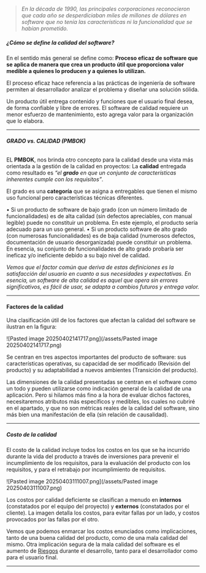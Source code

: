 > *En la década de 1990, las principales corporaciones reconocieron que cada año se desperdiciaban miles de millones de dólares en software que no tenía las características ni la funcionalidad que se habían prometido.*
##### **¿Cómo se define la calidad del software?**
En el sentido más general se define como: 
**Proceso eficaz de software que se aplica de manera que crea un producto útil que proporciona valor medible a quienes lo producen y a quienes lo utilizan.**

El proceso eficaz hace referencia a las prácticas de ingeniería de software permiten al desarrollador analizar el problema y diseñar una solución sólida.

Un producto útil entrega contenido y funciones que el usuario final desea, de forma confiable y libre de errores.
El software de calidad requiere un menor esfuerzo de mantenimiento, esto agrega valor para la organización que lo elabora.
****
###### **GRADO vs. CALIDAD (PMBOK)**
EL **PMBOK**, nos brinda otro concepto para la calidad desde una vista más orientada a la gestión de la calidad en proyectos: La **calidad** entregada como resultado es *“el **grado** en que un conjunto de características inherentes cumple con los requisitos”*. 

El grado es una **categoría** que se asigna a entregables que tienen el mismo uso funcional pero características técnicas diferentes.
	
• Si un producto de software de bajo grado (con un número limitado de funcionalidades) es de alta calidad (sin defectos apreciables, con manual legible) puede no constituir un problema. En este ejemplo, el producto sería adecuado para un uso general.
• Si un producto software de alto grado (con numerosas funcionalidades) es de baja calidad (numerosos defectos, documentación de usuario desorganizada) puede constituir un problema. En esencia, su conjunto de funcionalidades de alto grado probaría ser ineficaz y/o ineficiente debido a su bajo nivel de calidad.
	
*Vemos que el factor común que deriva de estas definiciones es la satisfacción del usuario en cuanto a sus necesidades y expectativas. En esencia, un software de alta calidad es aquel que opera sin errores significativos, es fácil de usar, se adapta a cambios futuros y entrega valor.*
****
#### **Factores de la calidad**
Una clasificación útil de los factores que afectan la calidad del software se ilustran en la figura:

![Pasted image 20250402141717.png](/assets/Pasted image 20250402141717.png)

Se centran en tres aspectos importantes del producto de software: sus características operativas, su capacidad de ser modificado (Revisión del producto) y su adaptabilidad a nuevos ambientes (Transición del producto).

Las dimensiones de la calidad presentadas se centran en el software como un todo y pueden utilizarse como indicación general de la calidad de una aplicación. Pero si hilamos más fino a la hora de evaluar dichos factores, necesitaremos atributos más específicos y medibles, los cuales no cubriré en el apartado, y que no son métricas reales de la calidad del software, sino más bien una manifestación de ella (sin relación de causalidad).
****
##### **Costo de la calidad**
El costo de la calidad incluye todos los costos en los que se ha incurrido durante la vida del producto a través de inversiones para prevenir el incumplimiento de los requisitos, para la evaluación del producto con los requisitos, y para el retrabajo por incumplimiento de requisitos. 

![Pasted image 20250403111007.png](/assets/Pasted image 20250403111007.png)

Los costos por calidad deficiente se clasifican a menudo en **internos** (constatados por el equipo del proyecto) y **externos** (constatados por el cliente).
La imagen detalla los costos, para evitar fallas por un lado, y costos provocados por las fallas por el otro.

Vemos que podemos enmarcar los costos enunciados como implicaciones, tanto de una buena calidad del producto, como de una mala calidad del mismo. Otra implicación segura de la mala calidad del software es el aumento de [Riesgos](/MSI/PMBOK/Riesgos) durante el desarrollo, tanto para el desarrollador como para el usuario final.
****
